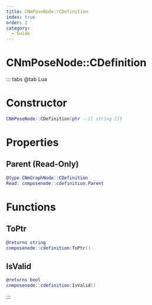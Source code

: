 ```yaml
---
title: CNmPoseNode::CDefinition
index: true
order: 2
category:
  - Guide
---
```


# CNmPoseNode::CDefinition

::: tabs
@tab Lua
# Constructor
```lua
CNmPoseNode::CDefinition(ptr --[[ string ]])
```
# Properties
## Parent (Read-Only)
```lua
@type CNmGraphNode::CDefinition
Read: cnmposenode::cdefinition.Parent
```
# Functions
## ToPtr
```lua
@returns string
cnmposenode::cdefinition:ToPtr()
```
## IsValid
```lua
@returns bool
cnmposenode::cdefinition:IsValid()
```

:::